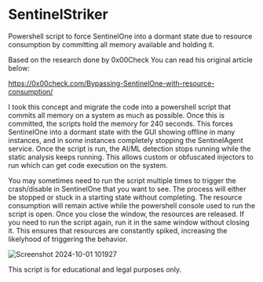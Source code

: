 # SentinelStriker
Powershell script to force SentinelOne into a dormant state due to resource consumption by committing all memory available and holding it.

Based on the research done by 0x00Check You can read his original article below: 

https://0x00check.com/Bypassing-SentinelOne-with-resource-consumption/

I took this concept and migrate the code into a powershell script that commits all memory on a system as much as possible. Once this is committed, the scripts hold the memory for 240 seconds. This forces SentinelOne into a dormant state with the GUI showing offline in many instances, and in some instances completely stopping the SentinelAgent service. Once the script is run, the AI/ML detection stops running while the static analysis keeps running. This allows custom or obfuscated injectors to run which can get code execution on the system. 

You may sometimes need to run the script multiple times to trigger the crash/disable in SentinelOne that you want to see. The process will either be stopped or stuck in a starting state without completing. The resource consumption will remain active while the powershell console used to run the script is open. Once you close the window, the resources are released. If you need to run the script again, run it in the same window without closing it. This ensures that resources are constantly spiked, increasing the likelyhood of triggering the behavior. 


![Screenshot 2024-10-01 101927](https://github.com/user-attachments/assets/6e7bc10b-1aaa-42ef-b722-98e49c07110a)

This script is for educational and legal purposes only. 
